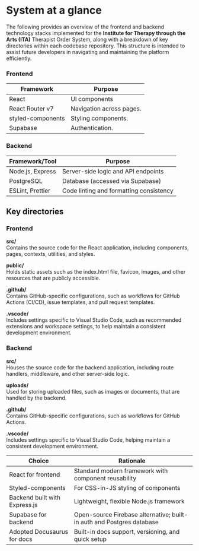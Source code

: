 ---
---

# System at a glance

The following provides an overview of the frontend and backend technology stacks implemented for the **Institute for Therapy through the Arts (ITA)** Therapist Order System, along with a breakdown of key directories within each codebase repository. This structure is intended to assist future developers in navigating and maintaining the platform efficiently.

### Frontend

| Framework           | Purpose                  |
|---------------------|--------------------------|
| React               | UI components            |
| React Router v7     | Navigation across pages. |
| styled-components   | Styling components.      |
| Supabase            | Authentication.          |

### Backend

| Framework/Tool      | Purpose                              |
|---------------------|--------------------------------------|
| Node.js, Express    | Server-side logic and API endpoints  |
| PostgreSQL          | Database (accessed via Supabase)     |
| ESLint, Prettier    | Code linting and formatting consistency |

## Key directories

### Frontend

**src/**  
Contains the source code for the React application, including components, pages, contexts, utilities, and styles.

**public/**  
Holds static assets such as the index.html file, favicon, images, and other resources that are publicly accessible.

**.github/**  
Contains GitHub-specific configurations, such as workflows for GitHub Actions (CI/CD), issue templates, and pull request templates.

**.vscode/**  
Includes settings specific to Visual Studio Code, such as recommended extensions and workspace settings, to help maintain a consistent development environment.

### Backend

**src/**  
Houses the source code for the backend application, including route handlers, middleware, and other server-side logic.

**uploads/**  
Used for storing uploaded files, such as images or documents, that are handled by the backend.

**.github/**  
Contains GitHub-specific configurations, such as workflows for GitHub Actions.

**.vscode/**  
Includes settings specific to Visual Studio Code, helping maintain a consistent development environment.

| Choice                        | Rationale                                                                 |
|-------------------------------|---------------------------------------------------------------------------|
| React for frontend            | Standard modern framework with component reusability                      |
| Styled-components             | For CSS-in-JS styling of components                                       |
| Backend built with Express.js | Lightweight, flexible Node.js framework                                   |
| Supabase for backend          | Open-source Firebase alternative; built-in auth and Postgres database     |
| Adopted Docusaurus for docs   | Built-in docs support, versioning, and quick setup                        |